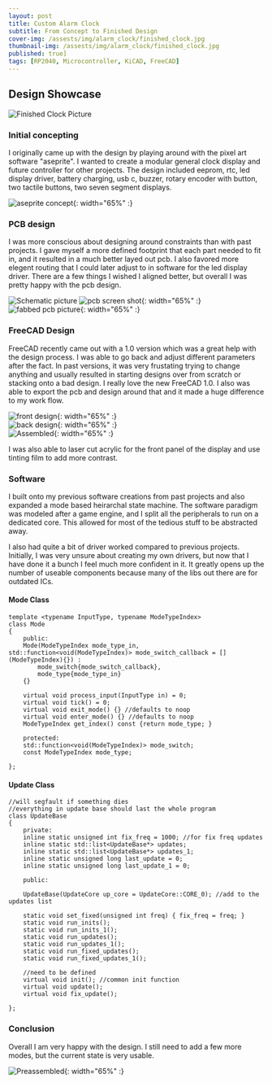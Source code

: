 ```yaml
---
layout: post
title: Custom Alarm Clock 
subtitle: From Concept to Finished Design
cover-img: /assests/img/alarm_clock/finished_clock.jpg
thumbnail-img: /assests/img/alarm_clock/finished_clock.jpg
published: true]
tags: [RP2040, Microcontroller, KiCAD, FreeCAD]
---
```

## Design Showcase 

![Finished Clock Picture](https://github.com/hbchaney/hbchaney.github.io/blob/master/assets/img/alarm_clock/finished_clock.jpg?raw=true)

### Initial concepting 

I originally came up with the design by playing around with the pixel art software "aseprite". I wanted to create a modular general clock display and future controller for other projects. The design included eeprom, rtc, 
led display driver, battery charging, usb c, buzzer, rotary encoder with button, two tactile buttons, two seven segment displays. 

![aseprite concept](https://github.com/hbchaney/hbchaney.github.io/blob/master/assets/img/alarm_clock/ClockConcept.png?raw=true){: width="65%" :}

### PCB design 

I was more conscious about designing around constraints than with past projects. I gave myself a more defined footprint that each part needed to fit in, and it resulted in a much better layed out pcb. I also favored more elegent routing that I could later adjust to in software for the led display driver. There are a few things I wished I aligned better, but overall I was pretty happy with the pcb design.

![Schematic picture](https://github.com/hbchaney/hbchaney.github.io/blob/master/assets/img/alarm_clock/Schematic.png?raw=true)
![pcb screen shot](https://github.com/hbchaney/hbchaney.github.io/blob/master/assets/img/alarm_clock/PCB_design.png?raw=true){: width="65%" :}  
![fabbed pcb picture](https://github.com/hbchaney/hbchaney.github.io/blob/master/assets/img/alarm_clock/pcb_back.jpg.jpg?raw=true){: width="65%" :}  


### FreeCAD Design 

FreeCAD recently came out with a 1.0 version which was a great help with the design process. I was able to go back and adjust different parameters after the fact. In past versions, it was very frustating trying to change anything and usually resulted in starting designs over from scratch or stacking onto a bad design. I really love the new FreeCAD 1.0. I also was able to export the pcb and design around that and it made a huge difference to my work flow.

![front design](https://github.com/hbchaney/hbchaney.github.io/blob/master/assets/img/alarm_clock/FrontFace_CAD.png?raw=true){: width="65%" :}  
![back design](https://github.com/hbchaney/hbchaney.github.io/blob/master/assets/img/alarm_clock/BackFace_CAD.png?raw=true){: width="65%" :}  
![Assembled](https://github.com/hbchaney/hbchaney.github.io/blob/master/assets/img/alarm_clock/Assembled_CAD.png?raw=true){: width="65%" :}

I was also able to laser cut acrylic for the front panel of the display and use tinting film to add more contrast.


### Software 

I built onto my previous software creations from past projects and also expanded a mode based heirarchal state machine. The software paradigm was modeled after a game engine, and I split all the peripherals to run on a dedicated core. This allowed for most of the tedious stuff to be abstracted away. 

I also had quite a bit of driver worked compared to previous projects. Initially, I was very unsure about creating my own drivers, but now that I have done it a bunch I feel much more confident in it. It greatly opens up the number of useable components because many of the libs out there are for outdated ICs. 

#### Mode Class

```
template <typename InputType, typename ModeTypeIndex>
class Mode 
{
    public: 
    Mode(ModeTypeIndex mode_type_in, std::function<void(ModeTypeIndex)> mode_switch_callback = [](ModeTypeIndex){}) : 
        mode_switch{mode_switch_callback}, 
        mode_type{mode_type_in}
    {} 

    virtual void process_input(InputType in) = 0; 
    virtual void tick() = 0; 
    virtual void exit_mode() {} //defaults to noop
    virtual void enter_mode() {} //defaults to noop
    ModeTypeIndex get_index() const {return mode_type; }

    protected: 
    std::function<void(ModeTypeIndex)> mode_switch; 
    const ModeTypeIndex mode_type; 

}; 
```

#### Update Class 
```
//will segfault if something dies 
//everything in update base should last the whole program 
class UpdateBase 
{
    private: 
    inline static unsigned int fix_freq = 1000; //for fix freq updates 
    inline static std::list<UpdateBase*> updates; 
    inline static std::list<UpdateBase*> updates_1; 
    inline static unsigned long last_update = 0; 
    inline static unsigned long last_update_1 = 0; 

    public: 

    UpdateBase(UpdateCore up_core = UpdateCore::CORE_0); //add to the updates list

    static void set_fixed(unsigned int freq) { fix_freq = freq; }
    static void run_inits(); 
    static void run_inits_1(); 
    static void run_updates(); 
    static void run_updates_1(); 
    static void run_fixed_updates(); 
    static void run_fixed_updates_1(); 

    //need to be defined
    virtual void init(); //common init function
    virtual void update(); 
    virtual void fix_update(); 

}; 
```


### Conclusion 

Overall I am very happy with the design. I still need to add a few more modes, but the current state is very usable. 

![Preassembled](https://github.com/hbchaney/hbchaney.github.io/blob/master/assets/img/alarm_clock/alarm_side.jpg.jpg?raw=true){: width="65%" :} 